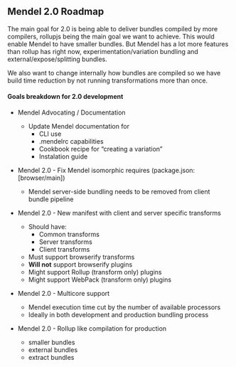 ## Mendel 2.0 Roadmap

The main goal for 2.0 is being able to deliver bundles compiled by more compilers, rollupjs being the main goal we want to achieve. This would enable Mendel to have smaller bundles. But Mendel has a lot more features than rollup has right now, experimentation/variation bundling and external/expose/splitting bundles.

We also want to change internally how bundles are compiled so we have build time reduction by not running transformations more than once.

#### Goals breakdown for 2.0 development

* Mendel Advocating / Documentation
    * Update Mendel documentation for
        * CLI use
        * .mendelrc capabilities
        * Cookbook recipe for “creating a variation”
        * Instalation guide


* Mendel 2.0 - Fix Mendel isomorphic requires (package.json:[browser/main])
    * Mendel server-side bundling needs to be removed from client bundle pipeline

* Mendel 2.0 - New manifest with client and server specific transforms
    * Should have:
        * Common transforms
        * Server transforms
        * Client transforms
    * Must support browserify transforms
    * **Will not** support browserify plugins
    * Might support Rollup (transform only) plugins
    * Might support WebPack (transform only) plugins

* Mendel 2.0 - Multicore support
    * Mendel execution time cut by the number of available processors
    * Ideally in both development and production bundling process

* Mendel 2.0 - Rollup like compilation for production
    * smaller bundles
    * external bundles
    * extract bundles


